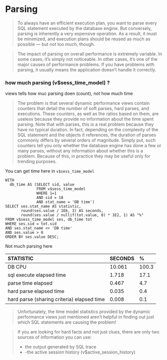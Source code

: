 # Parsing

> To always have an efficient execution plan, you want to parse every SQL statement executed by the database engine. 
> But conversely, parsing is inherently a very expensive operation. 
> As a result, it must be minimized, and execution plans should be reused as much as possible — but not too much, though.

> The impact of parsing on overall performance is extremely variable. In some cases, it’s simply not noticeable. In other cases, it’s one of the major causes of performance problems. If you have problems with parsing, it usually means the application doesn’t handle it correctly. 


### how much parsing  (v$sess_time_model) ?

views tells how muc parsing doen (count), not how much time
> The problem is that several dynamic performance views contain counters that detail the number of soft parses, hard parses, and executions. These counters, as well as the ratios based on them, are useless because they provide no information about the time spent parsing. Note that with parses, this is a real problem because they have no typical duration. In fact, depending on the complexity of the SQL statement and the objects it references, the duration of parses commonly differs by several orders of magnitude. Simply put, such counters tell you only whether the database engine has done a few or many parses, without any information about whether this is a problem. Because of this, in practice they may be useful only for trending purposes.


You can get time here in `v$sess_time_model`
```oracle
WITH
  db_time AS (SELECT sid, value
              FROM v$sess_time_model
              WHERE 1=1
              AND sid = 18
              AND stat_name = 'DB time')
SELECT ses.stat_name AS statistic,
       round(ses.value / 1E6, 3) AS seconds,
       round(ses.value / nullif(tot.value, 0) * 1E2, 1) AS "%"
FROM v$sess_time_model ses, db_time tot
WHERE ses.sid = tot.sid
AND ses.stat_name <> 'DB time'
AND ses.value > 0
ORDER BY ses.value DESC;
```

Not much parsing here

| STATISTIC                                    | SECONDS | %     |
|:---------------------------------------------|:--------|:------|
| DB CPU                                       | 10.061  | 100.3 |
| sql execute elapsed time                     | 1.718   | 17.1  |
| parse time elapsed                           | 0.467   | 4.7   |
| hard parse elapsed time                      | 0.035   | 0.4   |
| hard parse \(sharing criteria\) elapsed time | 0.008   | 0.1   |

> Unfortunately, the time model statistics provided by the dynamic performance views just mentioned aren’t helpful in finding out just which SQL statements are causing the problem!

> If you are looking for hard facts and not just clues, there are only two sources of information you can use: 
> -  the output generated by SQL trace
> - -the active session history (v$active_session_history) 